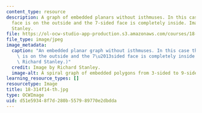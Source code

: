 ```yaml
---
content_type: resource
description: A graph of embedded planars without isthmuses. In this case the 9-sided
  face is on the outside and the 7-sided face is completely inside. Image by Richard
  Stanley.
file: https://ol-ocw-studio-app-production.s3.amazonaws.com/courses/18-314-combinatorial-analysis-fall-2014/d51e59348f7d280b557989770e2dbdda_18-314f14-th.jpg
file_type: image/jpeg
image_metadata:
  caption: "An embedded planar graph without isthmuses. In this case the 9-sided face\
    \ is on the outside and the 7\u2013sided face is completely inside. (Image by\
    \ Richard Stanley.)"
  credit: Image by Richard Stanley.
  image-alt: A spiral graph of embedded polygons from 3-sided to 9-sided.
learning_resource_types: []
resourcetype: Image
title: 18-314f14-th.jpg
type: OCWImage
uid: d51e5934-8f7d-280b-5579-89770e2dbdda
---
```

